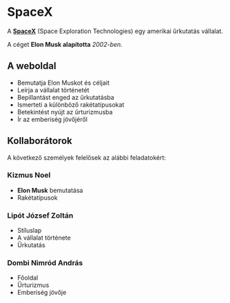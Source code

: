 # SpaceX

A **[SpaceX](https://www.spacex.com/)** (Space Exploration Technologies) egy amerikai űrkutatás vállalat.

A céget **Elon Musk alapította** *2002-ben.*

## A weboldal

- Bemutatja Elon Muskot és céljait
- Leírja a vállalat történetét
- Bepillantást enged az űrkutatásba
- Ismerteti a különböző rakétatípusokat
- Betekintést nyújt az űrturizmusba
- Ír az emberiség jövőjéről

## Kollaborátorok

A következő személyek felelősek az alábbi feladatokért:

### Kizmus Noel

- **Elon Musk** bemutatása
- Rakétatípusok

### Lipót József Zoltán

- Stíluslap
- A vállalat története
- Űrkutatás

### Dombi Nimród András

- Főoldal
- Űrturizmus
- Emberiség jövője
